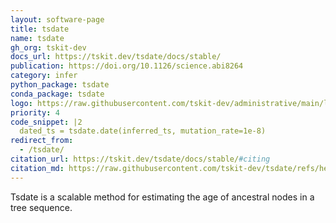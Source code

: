```yaml
---
layout: software-page
title: tsdate
name: tsdate
gh_org: tskit-dev
docs_url: https://tskit.dev/tsdate/docs/stable/
publication: https://doi.org/10.1126/science.abi8264
category: infer
python_package: tsdate
conda_package: tsdate
logo: https://raw.githubusercontent.com/tskit-dev/administrative/main/logos/svg/tsdate/Tskit_tsdate_logo_on_black_no_background.eps.svg
priority: 4
code_snippet: |2
  dated_ts = tsdate.date(inferred_ts, mutation_rate=1e-8)
redirect_from:
  - /tsdate/
citation_url: https://tskit.dev/tsdate/docs/stable/#citing
citation_md: https://raw.githubusercontent.com/tskit-dev/tsdate/refs/heads/main/docs/citation.md
---
```

Tsdate is a scalable method for estimating the age of ancestral nodes in a tree sequence.
